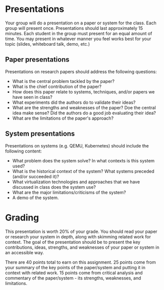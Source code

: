 # Presentations

Your group will do a presentation on a paper or system for the class. Each group will present once. Presentations should last approximately 15 minutes. Each student in the group must present for an equal amount of time. You may present in whatever manner you feel works best for your topic (slides, whiteboard talk, demo, etc.)

## Paper presentations
Presentations on research papers should address the following questions:
- What is the central problem tackled by the paper? 
- What is the chief contribution of the paper?
- How does this paper relate to systems, techniques, and/or papers we have seen in class?
- What experiments did the authors do to validate their ideas? 
- What are the strengths and weaknesses of the paper? Doe the central idea make sense? Did the authors do a good job evaluating their idea?
- What are the limitations of the paper's approach?

## System presentations
Presentations on systems (e.g. QEMU, Kubernetes) should include the following content:
- What problem does the system solve? In what contexts is this system used?
- What is the historical context of the system? What systems preceded (and/or succeeded it)? 
- What virtualization technologies and approaches that we have discussed in class does the system use? 
- What are the major limitations/criticisms of the system? 
- A demo of the system.

# Grading

This presentation is worth 20% of your grade. You should read your paper or research your system in depth, along with skimming related work for context. The goal of the presentation should be to present the key contributions, ideas, strengths, and weaknesses of your paper or system in an accessible way.

There are 40 points total to earn on this assignment. 25 points come from your summary of the key points of the paper/system and putting it in context with related work. 15 points come from critical analysis and commentary of the paper/system - its strengths, weaknesses, and limitations. 
